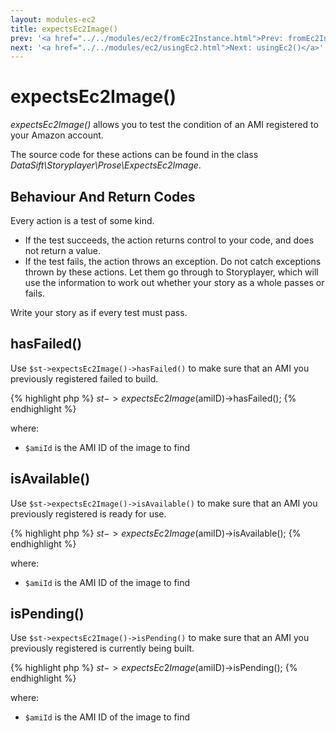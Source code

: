 ```yaml
---
layout: modules-ec2
title: expectsEc2Image()
prev: '<a href="../../modules/ec2/fromEc2Instance.html">Prev: fromEc2Instance()</a>'
next: '<a href="../../modules/ec2/usingEc2.html">Next: usingEc2()</a>'
---
```


# expectsEc2Image()

_expectsEc2Image()_ allows you to test the condition of an AMI registered to your Amazon account.

The source code for these actions can be found in the class _DataSift\Storyplayer\Prose\ExpectsEc2Image_.

## Behaviour And Return Codes

Every action is a test of some kind.

* If the test succeeds, the action returns control to your code, and does not return a value.
* If the test fails, the action throws an exception. Do not catch exceptions thrown by these actions. Let them go through to Storyplayer, which will use the information to work out whether your story as a whole passes or fails.

Write your story as if every test must pass.

## hasFailed()

Use `$st->expectsEc2Image()->hasFailed()` to make sure that an AMI you previously registered failed to build.

{% highlight php %}
$st->expectsEc2Image($amiID)->hasFailed();
{% endhighlight %}

where:

* `$amiId` is the AMI ID of the image to find

## isAvailable()

Use `$st->expectsEc2Image()->isAvailable()` to make sure that an AMI you previously registered is ready for use.

{% highlight php %}
$st->expectsEc2Image($amiID)->isAvailable();
{% endhighlight %}

where:

* `$amiId` is the AMI ID of the image to find

## isPending()

Use `$st->expectsEc2Image()->isPending()` to make sure that an AMI you previously registered is currently being built.

{% highlight php %}
$st->expectsEc2Image($amiID)->isPending();
{% endhighlight %}

where:

* `$amiId` is the AMI ID of the image to find